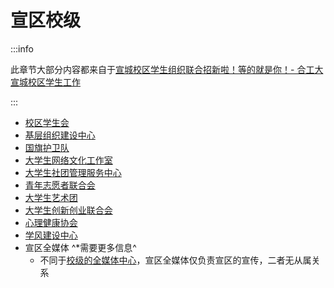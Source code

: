 # 宣区校级

:::info

此章节大部分内容都来自于[宣城校区学生组织联合招新啦！等的就是你！- 合工大宣城校区学生工作](https://mp.weixin.qq.com/s?__biz=MzI5ODI3NzE2Mw==&mid=2247523040&idx=1&sn=db18fbece2dfd51cd1dfb3db79346ec0&chksm=ed917efe067c62a9430f8030ef7d88163fbaf22a60cfcb1f409ba90768f03b1593d92d64fb1a&mpshare=1&scene=23&srcid=100329VgDVSi7UdTzBKSxSKN&sharer_shareinfo=cb79dcf3ca3dfeeb4a61b4aca08b556e&sharer_shareinfo_first=cb79dcf3ca3dfeeb4a61b4aca08b556e#rd)

:::

- [校区学生会](./student_union)
- [基层组织建设中心](./grassroots_organization_building_center)
- [国旗护卫队](./flag_guards)
- [大学生网络文化工作室](./newx)
- [大学生社团管理服务中心](./association_management_service_center)
- [青年志愿者联合会](./youth_volunteer_federation)
- [大学生艺术团](./art_group)
- [大学生创新创业联合会](./federation_for_innovation)
- [心理健康协会](./mental_health_association)
- [学风建设中心](./center_for_academic_affairs)
- 宣区全媒体 ^*需要更多信息^
  - 不同于[校级的全媒体中心](../school/media_center)，宣区全媒体仅负责宣区的宣传，二者无从属关系

